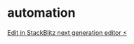 # automation

[Edit in StackBlitz next generation editor ⚡️](https://stackblitz.com/~/github.com/arthurlongue/automation)